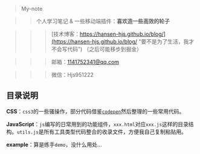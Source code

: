 > My-note

>> 个人学习笔记 & 一些移动端插件：**喜欢造一些高效的轮子**

>>> [技术博客：https://hansen-hjs.github.io/blog/](https://hansen-hjs.github.io/blog/ "要不是为了生活，我才不会写代码") （之后可能移步到掘金）

>>> 邮箱：1141752341@qq.com

>>> 微信：Hjs951222

## 目录说明

**CSS**：`css3`的一些骚操作，部分代码借鉴[`codepen`](https://codepen.io/)然后整理的一些常用代码。

**JavaScript**：`js`编写的日常用到的功能组件，`xxx.html`对应`xxx.js`这样的目录结构。`utils.js`是所有工具类型代码整合的收录文件，方便我自己复制粘贴用。

**example**：算是练手`demo`，没什么用处...